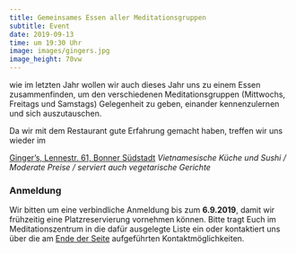 ```yaml
---
title: Gemeinsames Essen aller Meditationsgruppen
subtitle: Event
date: 2019-09-13
time: um 19:30 Uhr
image: images/gingers.jpg
image_height: 70vw
---
```

wie im letzten Jahr wollen wir auch dieses Jahr uns zu einem Essen zusammenfinden, um den verschiedenen Meditationsgruppen (Mittwochs, Freitags und Samstags) Gelegenheit zu geben, einander kennenzulernen und sich auszutauschen.

Da wir mit dem Restaurant gute Erfahrung gemacht haben, treffen wir uns wieder im

[Ginger’s, Lennestr. 61, Bonner Südstadt](https://goo.gl/maps/R1RmZbrT6n72)
*Vietnamesische Küche und Sushi / Moderate Preise / serviert auch vegetarische Gerichte*

### Anmeldung
Wir bitten um eine verbindliche Anmeldung bis zum **6.9.2019**, damit wir frühzeitig eine Platzreservierung vornehmen können.  Bitte tragt Euch im Meditationszentrum in die dafür ausgelegte Liste ein oder kontaktiert uns über die am [Ende der Seite](#footer) aufgeführten Kontaktmöglichkeiten.

